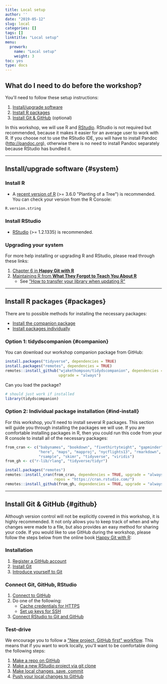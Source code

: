 ```yaml
---
title: Local setup
author: ''
date: "2019-05-12"
slug: local
categories: []
tags: []
linktitle: "Local setup"
menu:
  prework:
    name: "Local setup"
    weight: 3
toc: yes
type: docs
---
```




## What do I need to do before the workshop?

You'll need to follow these setup instructions:

1. [Install/upgrade software](#system)
1. [Install R packages](#packages)
1. [Install Git & GitHub](#github) (optional)

In this workshop, we will use R and [RStudio](https://www.rstudio.com/products/rstudio/). RStudio is not required but recommended, because it makes it easier for an average user to work with R. If you choose not to use the RStudio IDE, you will have to install Pandoc (http://pandoc.org), otherwise there is no need to install Pandoc separately because RStudio has bundled it. 

-----

## Install/upgrade software {#system}

### Install R

* A [recent version of R](https://cran.rstudio.com/) (>= 3.6.0 "Planting of a Tree") is recommended. You can check your version from the R Console:


```r
R.version.string
```


### Install RStudio

* [RStudio](https://www.rstudio.com/products/rstudio/download/#download) (>= 1.2.1335)  is recommended.


### Upgrading your system

For more help installing or upgrading R and RStudio, please read through these links:

1. [Chapter 6 in **Happy Git with R**](http://happygitwithr.com/install-r-rstudio.html)
1. [Maintaining R from **What They Forgot to Teach You About R**](https://whattheyforgot.org/maintaining-r.html)
    - See ["How to transfer your library when updating R"](https://whattheyforgot.org/maintaining-r.html#how-to-transfer-your-library-when-updating-r)

-----

## Install R packages {#packages}

There are to possible methods for installing the necessary packages:

* [Install the companion package](#companion)
* [Install packages individually](#ind-install)

### Option 1: tidydscompanion {#companion}

You can download our workshop companion package from GitHub:


```r
install.packages("tidyverse", dependencies = TRUE)
install.packages("remotes", dependencies = TRUE)
remotes::install_github("wjakethompson/tidydscompanion", dependencies = TRUE,
                        upgrade = "always")
```

Can you load the package?


```r
# should just work if installed
library(tidydscompanion)
```

### Option 2: Individual package installation {#ind-install}

For this workshop, you'll need to install several R packages. This section will guide you through installing the packages we will use. If you are comfortable installing packages in R, then you could run this code from your R console to install all of the necessary packages:


```r
from_cran <- c("babynames", "bookdown", "fivethirtyteight", "gapminder",
               "here", "maps", "mapproj", "nycflights13", "rmarkdown",
               "rsample", "skimr", "tidyverse", "viridis")
from_gh <- c("r-lib/rlang", "tidyverse/tidyr")
```


```r
install.packages("remotes")
remotes::install_cran(from_cran, dependencies = TRUE, upgrade = "always",
                      repos = "https://cran.rstudio.com/")
remotes::install_github(from_gh, dependencies = TRUE, upgrade = "always")
```

-----

## Install Git & GitHub {#github}

Although version control will not be explicitly covered in this workshop, it is highly recommended. It not only allows you to keep track of when and why changes were made to a file, but also provides an easy method for sharing your code. If you would like to use GitHub during the workshop, please follow the steps below from the online book [Happy Git with R](https://happygitwithr.com/):

### Installation

1. [Register a GitHub account](https://happygitwithr.com/github-acct.html)
1. [Install Git](https://happygitwithr.com/install-git.html) 
1. [Introduce yourself to Git](https://happygitwithr.com/hello-git.html)

### Connect Git, GitHub, RStudio

1. [Connect to GitHub](https://happygitwithr.com/push-pull-github.html)
1. Do one of the following:
    - [Cache credentials for HTTPS](https://happygitwithr.com/credential-caching.html)
    - [Set up keys for SSH](https://happygitwithr.com/ssh-keys.html)
1. [Connect RStudio to Git and GitHub](https://happygitwithr.com/rstudio-git-github.html)

### Test-drive

We encourage you to follow a ["New project, GitHub first" workflow](https://happygitwithr.com/new-github-first.html). This means that if you want to work locally, you'll want to be comfortable doing the following steps:

1. [Make a repo on GitHub](https://happygitwithr.com/new-github-first.html#make-a-repo-on-github-1)
1. [Make a new RStudio project via git clone](https://happygitwithr.com/new-github-first.html#new-rstudio-project-via-git-clone)
1. [Make local changes, save, commit](https://happygitwithr.com/new-github-first.html#make-local-changes-save-commit-1)
1. [Push your local changes to GitHub](https://happygitwithr.com/new-github-first.html#push-your-local-changes-to-github)
